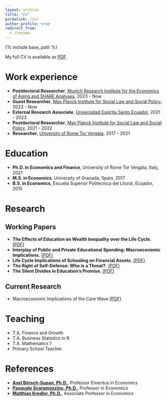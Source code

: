 ```yaml
---
layout: archive
title: "CV"
permalink: /cv/
author_profile: true
redirect_from:
  - /resume
---
```


{% include base_path %}

My full CV is available as [PDF](http://fernandoloaizae.github.io/files/CV_Loaiza_new.pdf).

Work experience
======
* **Postdoctoral Researcher**, [Munich Research Institute for the Economics of Aging and SHARE Analyses](https://mea-share.eu), 2023 - Now
* **Guest Researcher**, [Max Planck Institute for Social Law and Social Policy](https://www.mpisoc.mpg.de/en/), 2023 - Now
* **External Research Associate**, [Universidad Espíritu Santo Ecuador](https://uees.edu.ec/), 2021 - 2023
* **Postdoctoral Researcher**, [Max Planck Institute for Social Law and Social Policy](https://www.mpisoc.mpg.de/en/), 2021 - 2022
* **Researcher**, [University of Rome Tor Vergata](https://economia.uniroma2.it/en/def), 2017 - 2021

Education
======
* **Ph.D. in Economics and Finance**, University of Rome Tor Vergata, Italy, 2021
* **M.S. in Economics**, University of Granada, Spain, 2017
* **B.S. in Economics**, Escuela Superior Politecnica del Litoral, Ecuador, 2015

Research
======
## Working Papers
* **The Effects of Education on Wealth Inequality over the Life Cycle.** [(PDF)](https://fernandoloaizae.github.io/files/Loaiza_JMP23.pdf)
* **Interplay of Public and Private Educational Spending: Macroeconomic Implications.** [(PDF)](https://papers.ssrn.com/sol3/papers.cfm?abstract_id=4350825)
* **Life Cycle Implications of Schooling on Financial Assets.** [(PDF)](https://papers.ssrn.com/sol3/papers.cfm?abstract_id=4723278)
* **The Right of Self-Defense: Who is a Threat?.** [(PDF)](https://papers.ssrn.com/sol3/papers.cfm?abstract_id=4342111)
* **The Silent Divides in Education’s Promise.** [(PDF)](https://papers.ssrn.com/sol3/papers.cfm?abstract_id=4852176)
## Current Research
* Macroeconomic Implications of the Care Wave [(PDF)](https://fernandoloaizae.github.io/files/WP6_Deliverable.pdf)

<!--
  <ul>{% for post in site.publications %}
    {% include archive-single-cv.html %}
  {% endfor %}</ul>
-->

Teaching
======
* T.A. Finance and Growth
* T.A. Business Statistics in R
* T.A. Mathematics 1
* Primary School Teacher

<!--
  <ul>{% for post in site.teaching %}
    {% include archive-single-cv.html %}
  {% endfor %}</ul>
-->
  
References
======
* **[Axel Börsch-Supan, Ph.D.](https://www.mpg.de/1040232/sozialrecht-sozialpolitik-boersch-supan)**, Professor Emeritus in Economics
* **[Pasquale Scaramozzino, Ph.D.](https://economia.uniroma2.it/faculty/229/scaramozzino-pasquale)**, Professor in Economics
* **[Matthias Kredler, Ph.D.](https://economics.uc3m.es/personal/matthias-kredler/)**, Associate Professor in Economics


